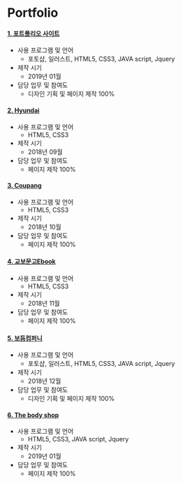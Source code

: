 # Portfolio
#### [1. 포트폴리오 사이트](https://aloha.dothome.co.kr/) 

- 사용 프로그램 및 언어
  - 포토샵, 일러스트, HTML5, CSS3, JAVA script, Jquery
- 제작 시기
  - 2019년 01월
- 담당 업무 및 참여도
  - 디자인 기획 및 페이지 제작 100%

#### [2. Hyundai](https://aloha.dothome.co.kr/Portfolio/hyundai/index.html)
- 사용 프로그램 및 언어
  - HTML5, CSS3
- 제작 시기
  - 2018년 09월
- 담당 업무 및 참여도
  - 페이지 제작 100%
  
#### [3. Coupang](https://aloha.dothome.co.kr/Portfolio/coupang/index.html)
- 사용 프로그램 및 언어
  - HTML5, CSS3
- 제작 시기
  - 2018년 10월
- 담당 업무 및 참여도
  - 페이지 제작 100%
  
#### [4. 교보문고Ebook](https://aloha.dothome.co.kr/Portfolio/ebook/index2.html)
- 사용 프로그램 및 언어
  - HTML5, CSS3
- 제작 시기
  - 2018년 11월
- 담당 업무 및 참여도
  - 페이지 제작 100%
  
#### [5. 보듬컴퍼니](https://aloha.dothome.co.kr/Portfolio/bodeum/main_index.html)
- 사용 프로그램 및 언어
  - 포토샵, 일러스트, HTML5, CSS3, JAVA script, Jquery
- 제작 시기
  - 2018년 12월
- 담당 업무 및 참여도
  - 디자인 기획 및 페이지 제작 100%
  
#### [6. The body shop](https://aloha.dothome.co.kr/Portfolio/thebodyshop/main_index.html)
- 사용 프로그램 및 언어
  - HTML5, CSS3, JAVA script, Jquery
- 제작 시기
  - 2019년 01월
- 담당 업무 및 참여도
  - 페이지 제작 100%
  
